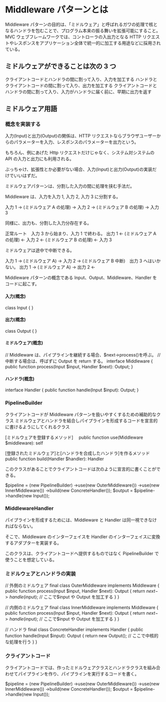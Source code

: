 # Middleware パターンとは

Middleware パターンの目的は、「ミドルウェア」と呼ばれるガワの処理で核となるハンドラを包むことで、プログラム本来の振る舞いを拡張可能にすること。
MVC ウェブフレームワークでは、コントローラの入出力となる HTTP リクエストやレスポンスをアプリケーション全体で統一的に加工する用途などに採用されている。

## ミドルウェアができることは次の 3 つ

クライアントコードとハンドラの間に割って入り、入力を加工する
ハンドラとクライアントコードの間に割って入り、出力を加工する
クライアントコードとハンドラの間に割って入り、入力がハンドラに届く前に、早期に出力を返す

## ミドルウェア用語

### 概念を実装する

入力(Input)と出力(Output)の関係は、HTTP リクエストならブラウザユーザーからのパラメーターを入力、レスポンスのパラメーターを出力という。

もちろん、例にあげた Http リクエストだけじゃなく、システム対システムの API の入力と出力にも利用される。

ぶっちゃけ、拡張性とか必要がない場合、入力(Input)と出力(Output)の実装だけでいいはずだ。

ミドルウェアパターンは、分割した入力の間に処理を挟む手法だ。

Middleware は、入力を入力 1, 入力 2, 入力 3 に分割する。

入力 1 → (ミドルウェア A の処理) → 入力 2 → (ミドルウェア B の処理) → 入力 3

同様に、出力も、分割した入力分存在する。

正常ルート　入力 3 から始まり、入力 1 で終わる。
出力 1 ← (ミドルウェア A の処理) ← 入力 2 ← (ミドルウェア B の処理) ← 入力 3

ミドルウェアは途中で中断できる。

入力 1 → (ミドルウェア A) → 入力 2 → (ミドルウェア B 中断)　出力 3 へはいかない。
出力 1 → (ミドルウェア A) → 出力 2 ←

Middleware パターンの概念である Input、Output、Middleware、Handler をコードに起こす。

#### 入力(概念)

class Input
{
}

#### 出力(概念)

class Output
{
}

#### ミドルウェア(概念)

// Middleware は、パイプラインを継続する場合、$next->process()を呼ぶ。
// 中断する場合は、呼ばずに Output を return する。
interface Middleware
{
public function process(Input $input, Handler $next): Output;
}

#### ハンドラ(概念)

interface Handler
{
public function handle(Input $input): Output;
}

### PipelineBuilder

クライアントコードが Middleware パターンを扱いやすくするための補助的なクラス
ミドルウェアとハンドラを結合しパイプラインを形成するコードを宣言的に書けるようにしてくれるクラス

[ミドルウェアを登録するメソッド]　 public function use(Middleware $middleware): self

[登録されたミドルウェア]と[ハンドラを合成したハンドラ]を作るメソッド public function build(Handler $handler): Handler

このクラスがあることでクライアントコードは次のように宣言的に書くことができる。

$pipeline = (new PipelineBuilder)
    ->use(new OuterMiddleware())
    ->use(new InnerMiddleware())
    ->build(new ConcreteHandler());
$output = $pipeline->handle(new Input());

### MiddlewareHandler

パイプラインを形成するためには、Middleware と Handler は同一視できなければならない。

そこで、Middleware のインターフェイスを Handler のインターフェイスに変換するアダプターを実装する。

このクラスは、クライアントコードへ提供するものではなく PipelineBuilder で使うことを想定している。

### ミドルウェアとハンドラの実装

// 外側のミドルウェア
final class OuterMiddleware implements Middleware
{
public function process(Input $input, Handler $next): Output
    {
        return $next->handle($input); // ここで$input や Output を加工する
}
}

// 内側のミドルウェア
final class InnerMiddleware implements Middleware
{
public function process(Input $input, Handler $next): Output
    {
        return $next->handle($input); // ここで$input や Output を加工する
}
}

// ハンドラ
final class ConcreteHandler implements Handler
{
public function handle(Input $input): Output
{
return new Output(); // ここで中核的な処理を行う
}
}

### クライアントコード

クライアントコードでは、作ったミドルウェアクラスとハンドラクラスを組み合わせてパイプラインを作り、パイプラインを実行するコードを書く。

$pipeline = (new PipelineBuilder)
    ->use(new OuterMiddleware())
    ->use(new InnerMiddleware())
    ->build(new ConcreteHandler());
$output = $pipeline->handle(new Input());
